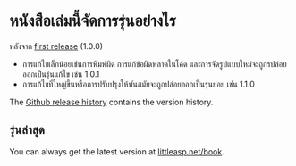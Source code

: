# หนังสือเล่มนี้จัดการรุ่นอย่างไร

หลังจาก [first release](https://github.com/nbarbettini/little-aspnetcore-book/releases/tag/v1.0.0) (1.0.0)

* การแก้ไขเล็กน้อยเช่นการพิมพ์ผิด การแก้ข้อผิดพลาดในโค้ด และการจัดรูปแบบใหม่จะถูกรปล่อยออกเป็นรุ่นแก้ไข เช่น 1.0.1
* การแก้ไขที่ใหญ่ขึ้นหรือการปรับปรุงให้ทันสมัยจะถูกปล่อยออกเป็นรุ่นย่อย เช่น 1.1.0

The [Github release history](https://github.com/nbarbettini/little-aspnetcore-book/releases) contains the version history.

## รุ่นล่าสุด

You can always get the latest version at [littleasp.net/book](http://littleasp.net/book).
